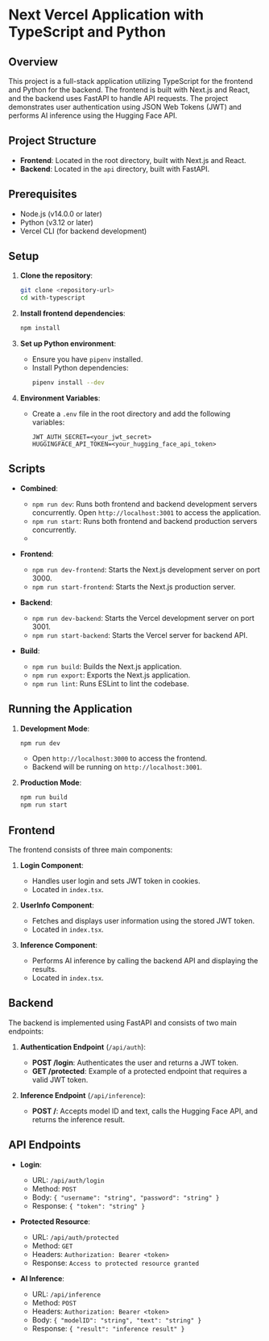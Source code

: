 # Next Vercel Application with TypeScript and Python

## Overview

This project is a full-stack application utilizing TypeScript for the frontend and Python for the backend. The frontend is built with Next.js and React, and the backend uses FastAPI to handle API requests. The project demonstrates user authentication using JSON Web Tokens (JWT) and performs AI inference using the Hugging Face API.

## Project Structure

- **Frontend**: Located in the root directory, built with Next.js and React.
- **Backend**: Located in the `api` directory, built with FastAPI.

## Prerequisites

- Node.js (v14.0.0 or later)
- Python (v3.12 or later)
- Vercel CLI (for backend development)

## Setup

1. **Clone the repository**:
   ```sh
   git clone <repository-url>
   cd with-typescript
   ```

2. **Install frontend dependencies**:
   ```sh
   npm install
   ```

3. **Set up Python environment**:
   - Ensure you have `pipenv` installed.
   - Install Python dependencies:
     ```sh
     pipenv install --dev
     ```

4. **Environment Variables**:
   - Create a `.env` file in the root directory and add the following variables:
     ```
     JWT_AUTH_SECRET=<your_jwt_secret>
     HUGGINGFACE_API_TOKEN=<your_hugging_face_api_token>
     ```

## Scripts
- **Combined**:
  - `npm run dev`: Runs both frontend and backend development servers concurrently. Open `http://localhost:3001` to access the application.
  - `npm run start`: Runs both frontend and backend production servers concurrently.
  - 
- **Frontend**:
  - `npm run dev-frontend`: Starts the Next.js development server on port 3000.
  - `npm run start-frontend`: Starts the Next.js production server.

- **Backend**:
  - `npm run dev-backend`: Starts the Vercel development server on port 3001.
  - `npm run start-backend`: Starts the Vercel server for backend API.



- **Build**:
  - `npm run build`: Builds the Next.js application.
  - `npm run export`: Exports the Next.js application.
  - `npm run lint`: Runs ESLint to lint the codebase.

## Running the Application

1. **Development Mode**:
   ```sh
   npm run dev
   ```

   - Open `http://localhost:3000` to access the frontend.
   - Backend will be running on `http://localhost:3001`.

2. **Production Mode**:
   ```sh
   npm run build
   npm run start
   ```

## Frontend

The frontend consists of three main components:

1. **Login Component**:
   - Handles user login and sets JWT token in cookies.
   - Located in `index.tsx`.

2. **UserInfo Component**:
   - Fetches and displays user information using the stored JWT token.
   - Located in `index.tsx`.

3. **Inference Component**:
   - Performs AI inference by calling the backend API and displaying the results.
   - Located in `index.tsx`.

## Backend

The backend is implemented using FastAPI and consists of two main endpoints:

1. **Authentication Endpoint** (`/api/auth`):
   - **POST /login**: Authenticates the user and returns a JWT token.
   - **GET /protected**: Example of a protected endpoint that requires a valid JWT token.

2. **Inference Endpoint** (`/api/inference`):
   - **POST /**: Accepts model ID and text, calls the Hugging Face API, and returns the inference result.

## API Endpoints

- **Login**:
  - URL: `/api/auth/login`
  - Method: `POST`
  - Body: `{ "username": "string", "password": "string" }`
  - Response: `{ "token": "string" }`

- **Protected Resource**:
  - URL: `/api/auth/protected`
  - Method: `GET`
  - Headers: `Authorization: Bearer <token>`
  - Response: `Access to protected resource granted`

- **AI Inference**:
  - URL: `/api/inference`
  - Method: `POST`
  - Headers: `Authorization: Bearer <token>`
  - Body: `{ "modelID": "string", "text": "string" }`
  - Response: `{ "result": "inference result" }`
